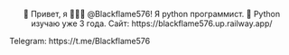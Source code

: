 <center><p>👋 Привет, я 👨🏻‍💻 @Blackflame576! Я python программист. 🐍 Python изучаю уже 3 года. Сайт: https://blackflame576.up.railway.app/</p></center>
Telegram: https://t.me/Blackflame576
